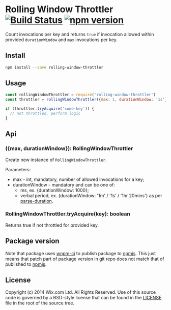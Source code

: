# Rolling Window Throttler [![Build Status](https://img.shields.io/travis/wix/rolling-window-throttler-js/master.svg?label=build%20status)](https://travis-ci.org/wix/rolling-window-throttler-js) [![npm version](https://img.shields.io/npm/v/rolling-window-throttler.svg)](https://www.npmjs.com/package/rolling-window-throttler)

Count invocations per key and returns `true` if invocation allowed within provided `durationWindow` and `max` invocations per key.

## Install

```sh
npm install --save rolling-window-throttler
```

## Usage

```js
const rollingWindowThrottler = require('rolling-window-throttler')
const throttler = rollingWindowThrottler({max: 1, durationWindow: '1s'})

if (throttler.tryAcquire('some-key')) {
  // not throttled, perform logic
}
```

## Api

### ({max, durationWindow}): RollingWindowThrottler
Create new instance of `RollingWindowThrottler`.

Parameters:
  - max - int, mandatory, number of allowed invocations for a key;
  - durationWindow - mandatory and can be one of:
    - ms, ex. {durationWindow: 1000};
    - verbal period, ex. {durationWindow: '1m' / '1s' / '1hr 20mins'} as per [parse-duration](https://www.npmjs.com/package/parse-duration).

### RollingWindowThrottler.tryAcquire(key): boolean
Returns true if not throttled for provided key.

## Package version
Note that package uses [wnpm-ci](https://www.npmjs.com/package/wnpm-ci) to publish package to [npmjs](https://www.npmjs.com). This just means that patch part of package version in git repo does not match that of published to [npmjs](https://www.npmjs.com).

## License
Copyright (c) 2014 Wix.com Ltd. All Rights Reserved. Use of this source code is governed by a BSD-style license that can be found in the [LICENSE](LICENSE.md) file in the root of the source tree.
